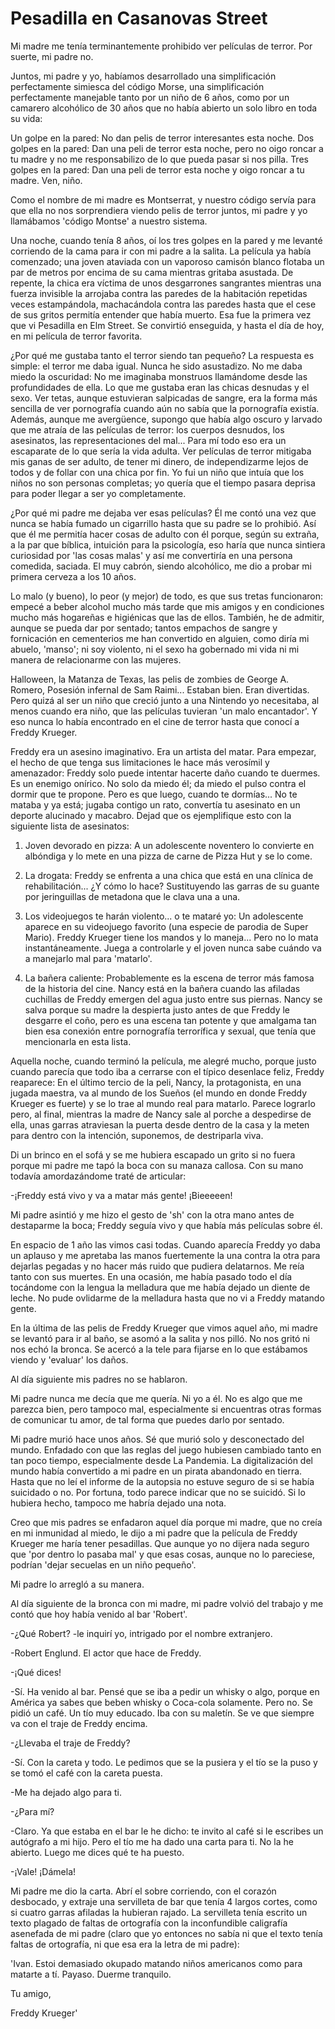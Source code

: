 # Pesadilla en Casanovas Street

Mi madre me tenía terminantemente prohibido ver películas de terror. Por suerte, mi padre no.

Juntos, mi padre y yo, habíamos desarrollado una simplificación perfectamente simiesca del código Morse, una simplificación perfectamente manejable tanto por un niño de 6 años, como por un camarero alcohólico de 30 años que no había abierto un solo libro en toda su vida:

Un golpe en la pared: No dan pelis de terror interesantes esta noche.
Dos golpes en la pared: Dan una peli de terror esta noche, pero no oigo roncar a tu madre y no me responsabilizo de lo que pueda pasar si nos pilla.
Tres golpes en la pared: Dan una peli de terror esta noche y oigo roncar a tu madre. Ven, niño.

Como el nombre de mi madre es Montserrat, y nuestro código servía para que ella no nos sorprendiera viendo pelis de terror juntos, mi padre y yo llamábamos 'código Montse' a nuestro sistema.

Una noche, cuando tenía 8 años, oí los tres golpes en la pared y me levanté corriendo de la cama para ir con mi padre a la salita. La película ya había comenzado; una joven ataviada con un vaporoso camisón blanco flotaba un par de metros por encima de su cama mientras gritaba asustada. De repente, la chica era víctima de unos desgarrones sangrantes mientras una fuerza invisible la arrojaba contra las paredes de la habitación repetidas veces estampándola, machacándola contra las paredes hasta que el cese de sus gritos permitía entender que había muerto. Esa fue la primera vez que vi Pesadilla en Elm Street. Se convirtió enseguida, y hasta el día de hoy, en mi película de terror favorita.

¿Por qué me gustaba tanto el terror siendo tan pequeño? La respuesta es simple: el terror me daba igual. Nunca he sido asustadizo. No me daba miedo la oscuridad: No me imaginaba monstruos llamándome desde las profundidades de ella. Lo que me gustaba eran las chicas desnudas y el sexo. Ver tetas, aunque estuvieran salpicadas de sangre, era la forma más sencilla de ver pornografía cuando aún no sabía que la pornografía existía. Además, aunque me avergüence, supongo que había algo oscuro y larvado que me atraía de las películas de terror: los cuerpos desnudos, los asesinatos, las representaciones del mal... Para mí todo eso era un escaparate de lo que sería la vida adulta. Ver películas de terror mitigaba mis ganas de ser adulto, de tener mi dinero, de independizarme lejos de todos y de follar con una chica por fin. Yo fui un niño que intuía que los niños no son personas completas; yo quería que el tiempo pasara deprisa para poder llegar a ser yo completamente.

¿Por qué mi padre me dejaba ver esas películas? Él me contó una vez que nunca se había fumado un cigarrillo hasta que su padre se lo prohibió. Así que él me permitía hacer cosas de adulto con él porque, según su extraña, a la par que bíblica, intuición para la psicología, eso haría que nunca sintiera curiosidad por 'las cosas malas' y así me convertiría en una persona comedida, saciada. El muy cabrón, siendo alcohólico, me dio a probar mi primera cerveza a los 10 años.

Lo malo (y bueno), lo peor (y mejor) de todo, es que sus tretas funcionaron: empecé a beber alcohol mucho más tarde que mis amigos y en condiciones mucho más hogareñas e higiénicas que las de ellos. También, he de admitir, aunque se pueda dar por sentado; tantos empachos de sangre y fornicación en cementerios me han convertido en alguien, como diría mi abuelo, 'manso'; ni soy violento, ni el sexo ha gobernado mi vida ni mi manera de relacionarme con las mujeres.

Halloween, la Matanza de Texas, las pelis de zombies de George A. Romero, Posesión infernal de Sam  Raimi... Estaban bien. Eran divertidas. Pero quizá al ser un niño que creció junto a una Nintendo yo necesitaba, al menos cuando era niño, que las películas tuvieran 'un malo encantador'. Y eso nunca lo había encontrado en el cine de terror hasta que conocí a Freddy Krueger.

Freddy era un asesino imaginativo. Era un artista del matar. 
Para empezar, el hecho de que tenga sus limitaciones le hace más verosímil y amenazador: Freddy solo puede intentar hacerte daño cuando te duermes. Es un enemigo onírico. No solo da miedo él; da miedo el pulso contra el dormir que te propone. Pero es que luego, cuando te dormías... No te mataba y ya está; jugaba contigo un rato, convertía tu asesinato en un deporte alucinado y macabro. Dejad que os ejemplifique esto con la siguiente lista de asesinatos:

1) Joven devorado en pizza: A un adolescente noventero lo convierte en albóndiga y lo mete en una pizza de carne de Pizza Hut y se lo come.

2) La drogata: Freddy se enfrenta a una chica que está en una clínica de rehabilitación... ¿Y cómo lo hace? Sustituyendo las garras de su guante por jeringuillas de metadona que le clava una a una. 

3) Los videojuegos te harán violento... o te mataré yo: Un adolescente aparece en su videojuego favorito (una especie de parodia de Super Mario). Freddy Krueger tiene los mandos y lo maneja... Pero no lo mata instantáneamente. Juega a controlarle y el joven nunca sabe cuándo va a manejarlo mal para 'matarlo'. 

4) La bañera caliente: Probablemente es la escena de terror más famosa de la historia del cine. Nancy está en la bañera cuando las afiladas cuchillas de Freddy emergen del agua justo entre sus piernas. Nancy se salva porque su madre la despierta justo antes de que Freddy le desgarre el coño, pero es una escena tan potente y que amalgama tan bien esa conexión entre pornografía terrorífica y sexual, que tenía que mencionarla en esta lista.

Aquella noche, cuando terminó la película, me alegré mucho, porque justo cuando parecía que todo iba a cerrarse con el típico desenlace feliz, Freddy reaparece: En el último tercio de la peli, Nancy, la protagonista, en una jugada maestra, va al mundo de los Sueños (el mundo en donde Freddy Krueger es fuerte) y se lo trae al mundo real para matarlo. Parece lograrlo pero, al final, mientras la madre de Nancy sale al porche a despedirse de ella, unas garras atraviesan la puerta desde dentro de la casa y la meten para dentro con la intención, suponemos, de destriparla viva.

Di un brinco en el sofá y se me hubiera escapado un grito si no fuera porque mi padre me tapó la boca con su manaza callosa. Con su mano todavía amordazándome traté de articular:

-¡Freddy está vivo y va a matar más gente! ¡Bieeeeen!

Mi padre asintió y me hizo el gesto de 'sh' con la otra mano antes de destaparme la boca; Freddy seguía vivo y que había más películas sobre él.

En espacio de 1 año las vimos casi todas. Cuando aparecía Freddy yo daba un aplauso y me apretaba las manos fuertemente la una contra la otra para dejarlas pegadas y no hacer más ruido que pudiera delatarnos. Me reía tanto con sus muertes. En una ocasión, me había pasado todo el día tocándome con la lengua la melladura que me había dejado un diente de leche. No pude ovlidarme de la melladura hasta que no vi a Freddy matando gente. 

En la última de las pelis de Freddy Krueger que vimos aquel año, mi madre se levantó para ir al baño, se asomó a la salita y nos pilló. No nos gritó ni nos echó la bronca. Se acercó a la tele para fijarse en lo que estábamos viendo y 'evaluar' los daños.

Al día siguiente mis padres no se hablaron.

Mi padre nunca me decía que me quería. Ni yo a él. No es algo que me parezca bien, pero tampoco mal, especialmente si encuentras otras formas de comunicar tu amor, de tal forma que puedes darlo por sentado.

Mi padre murió hace unos años. Sé que murió solo y desconectado del mundo. Enfadado con que las reglas del juego hubiesen cambiado tanto en tan poco tiempo, especialmente desde La Pandemia. La digitalización del mundo había convertido a mi padre en un pirata abandonado en tierra. Hasta que no leí el informe de la autopsia no estuve seguro de si se había suicidado o no. Por fortuna, todo parece indicar que no se suicidó. Si lo hubiera hecho, tampoco me habría dejado una nota.

Creo que mis padres se enfadaron aquel día porque mi madre, que no creía en mi inmunidad al miedo, le dijo a mi padre que la película de Freddy Krueger me haría tener pesadillas. Que aunque yo no dijera nada seguro que 'por dentro lo pasaba mal' y que esas cosas, aunque no lo pareciese, podrían 'dejar secuelas en un niño pequeño'.

Mi padre lo arregló a su manera.

Al día siguiente de la bronca con mi madre, mi padre volvió del trabajo y me contó que hoy había venido al bar 'Robert'.

-¿Qué Robert? -le inquirí yo, intrigado por el nombre extranjero.

-Robert Englund. El actor que hace de Freddy.

-¡Qué dices! 

-Sí. Ha venido al bar. Pensé que se iba a pedir un whisky o algo, porque en América ya sabes que beben whisky o Coca-cola solamente. Pero no. Se pidió un café. Un tío muy educado. Iba con su maletín. Se ve que siempre va con el traje de Freddy encima.

-¿Llevaba el traje de Freddy? 

-Sí. Con la careta y todo. Le pedimos que se la pusiera y el tío se la puso y se tomó el café con la careta puesta.

-Me ha dejado algo para ti.

-¿Para mí? 

-Claro. Ya que estaba en el bar le he dicho: te invito al café si le escribes un autógrafo a mi hijo. Pero el tío me ha dado una carta para ti. No la he abierto. Luego me dices qué te ha puesto.

-¡Vale! ¡Dámela!

Mi padre me dio la carta. Abrí el sobre corriendo, con el corazón desbocado, y extraje una servilleta de bar que tenía 4 largos cortes, como si cuatro garras afiladas la hubieran rajado. La servilleta tenía escrito un texto plagado de faltas de ortografía con la inconfundible caligrafía asenefada de mi padre (claro que yo entonces no sabía ni que el texto tenía faltas de ortografía, ni que esa era la letra de mi padre):

'Ivan. Estoi demasiado okupado matando niños americanos como para matarte a tí. Payaso. Duerme tranquilo.

Tu amigo, 

Freddy Krueger'
